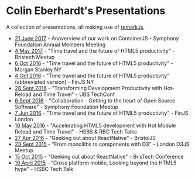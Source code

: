 # Colin Eberhardt's Presentations

A collection of presentations, all making use of [remark.js](https://remarkjs.com/#1).

 - [21 June 2017](ContainerJS.key) - Anoverview of our work on ContainerJS - Symphony Foundation Annual Members Meeting
 - [4 May 2017](BristechMeetup) - "Time travel and the future of HTML5 productivity" - Bristech Meetup
 - [6 Oct 2016](MS-Tech-Talk) - "Time travel and the future of HTML5 productivity" - Morgan Stanley NY
 - [4 Oct 2016](FinJS-NY) - "Time travel and the future of HTML5 productivity" (abbreviated version) - FinJS NY
 - [28 Sept 2016](UBS-Tech-Talk) - "Transforming Development Productivity with Hot-Reload and Time Travel" - UBS TechConf
 - [6 Sept 2016](Symphony-Meetup) - "Collaboration - Getting to the heart of Open Source Software" - Symphony Foundation Meetup
 - [7 Jun 2016](FinJS-London) - "Time travel and the future of HTML5 productivity" - FinJS London
 - [10 May 2016](HSBC-RBC-HotReload-TimeTravel) - "Accelerating HTML5 development with Hot Module Reload and Time Travel" - HSBS & RBC Tech Talks
 - [27 Apr 2016](BristolJSTalk) - "Geeking out about ReactNative" - BristolJS
 - [23 Sept 2015](Monoliths-To-Components-With-D3) - "From monoliths to components with D3" - London D3JS Meetup
 - [15 Oct 2015](BristechTalk) - "Geeking out about ReactNative" - BrisTech Conference
 - [10 April 2015](CrossPlatformMobile) - "Cross platform mobile, Looking beyond the HTML5 hype" - HSBC Tech Talk
